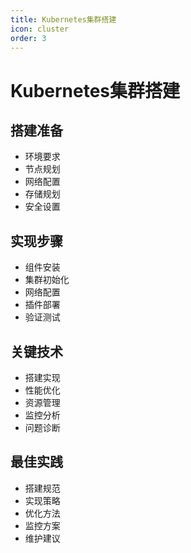 ```yaml
---
title: Kubernetes集群搭建
icon: cluster
order: 3
---
```


# Kubernetes集群搭建

## 搭建准备
- 环境要求
- 节点规划
- 网络配置
- 存储规划
- 安全设置

## 实现步骤
- 组件安装
- 集群初始化
- 网络配置
- 插件部署
- 验证测试

## 关键技术
- 搭建实现
- 性能优化
- 资源管理
- 监控分析
- 问题诊断

## 最佳实践
- 搭建规范
- 实现策略
- 优化方法
- 监控方案
- 维护建议
